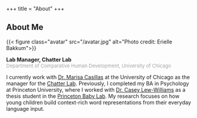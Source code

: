 +++
title = "About"
+++

## About Me

{{< figure class="avatar" src="/avatar.jpg" alt="Photo credit: Erielle Bakkum">}}

<b>Lab Manager, Chatter Lab</span></b>
<br>
<font size="-1"><span style="color:#9ea6a2">Department of Comparative Human Development, University of Chicago</span></font>

I currently work with [Dr. Marisa Casillas](https://humdev.uchicago.edu/directory/marisa-casillas) at the University of Chicago as the manager for the [Chatter Lab](https://chatterlab.uchicago.edu/). Previously, I completed my BA in Psychology at Princeton University, where I worked with [Dr. Casey Lew-Williams](https://psych.princeton.edu/person/casey-lew-williams) as a thesis student in the [Princeton Baby 
Lab](http://babylab.princeton.edu/). My research focuses on how young children build context-rich word representations from their everyday language input.